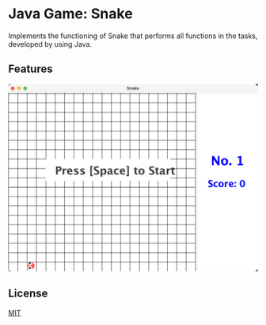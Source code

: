 
# Java Game: Snake
Implements the functioning of Snake that performs all functions in the tasks, developed by using Java.
## Features


![App Screenshot](https://github.com/XiaoSanchez/Java_Game-Snake/blob/main/img/ScreenShot.png)
## License

[MIT](https://choosealicense.com/licenses/mit/)

